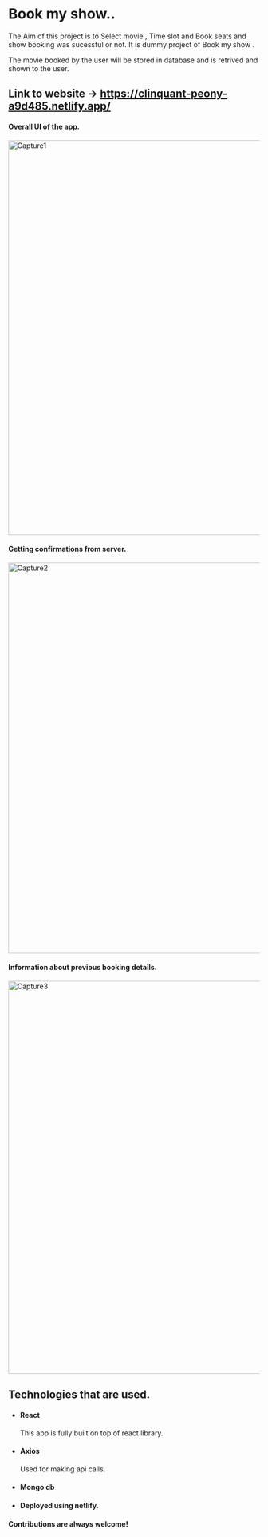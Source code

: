 # Book my show..

The Aim of this project is to Select movie , Time slot and Book seats and show booking was sucessful or not. It is dummy project of Book my show .

The movie booked by the user will be stored in database and is retrived and shown to the user.

## Link to website -> https://clinquant-peony-a9d485.netlify.app/


#### Overall UI of the app.

<img width="790" alt="Capture1" src="https://github.com/rushikeshwaghmode/Almabetter-Project/assets/145100116/b61ce443-76a3-4afb-ae54-fd939ee8f496">


#### Getting confirmations from server.


<img width="782" alt="Capture2" src="https://github.com/rushikeshwaghmode/Almabetter-Project/assets/145100116/18b37271-bb1b-431f-a411-60653402d60c">

#### Information about previous booking details.
<img width="786" alt="Capture3" src="https://github.com/rushikeshwaghmode/Almabetter-Project/assets/145100116/feefdde6-3b96-4205-8f3f-13f3ee4f6acb">


## Technologies that are used.

- #### React  
    This app is fully built on top of react library.
- #### Axios 
    Used for making api calls.
- #### Mongo db
- #### Deployed using netlify.

#### Contributions are always welcome!


